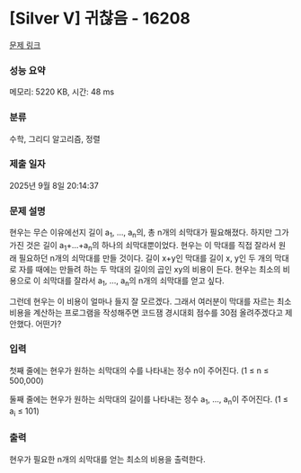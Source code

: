 # [Silver V] 귀찮음 - 16208 

[문제 링크](https://www.acmicpc.net/problem/16208) 

### 성능 요약

메모리: 5220 KB, 시간: 48 ms

### 분류

수학, 그리디 알고리즘, 정렬

### 제출 일자

2025년 9월 8일 20:14:37

### 문제 설명

<p>현우는 무슨 이유에선지 길이 a<sub>1</sub>, ..., a<sub>n</sub>의, 총 n개의 쇠막대가 필요해졌다. 하지만 그가 가진 것은 길이 a<sub>1</sub>+...+a<sub>n</sub>의 하나의 쇠막대뿐이었다. 현우는 이 막대를 직접 잘라서 원래 필요하던 n개의 쇠막대를 만들 것이다. 길이 x+y인 막대를 길이 x, y인 두 개의 막대로 자를 때에는 만들려 하는 두 막대의 길이의 곱인 xy의 비용이 든다. 현우는 최소의 비용으로 이 쇠막대를 잘라서 a<sub>1</sub>, ..., a<sub>n</sub>의 n개의 쇠막대를 얻고 싶다.</p>

<p>그런데 현우는 이 비용이 얼마나 들지 잘 모르겠다. 그래서 여러분이 막대를 자르는 최소 비용을 계산하는 프로그램을 작성해주면 코드잼 경시대회 점수를 30점 올려주겠다고 제안했다. 어떤가?</p>

### 입력 

 <p>첫째 줄에는 현우가 원하는 쇠막대의 수를 나타내는 정수 n이 주어진다. (1 ≤ n ≤ 500,000)</p>

<p>둘째 줄에는 현우가 원하는 쇠막대의 길이를 나타내는 정수 a<sub>1</sub>, ..., a<sub>n</sub>이 주어진다. (1 ≤ a<sub>i</sub> ≤ 101)</p>

### 출력 

 <p>현우가 필요한 n개의 쇠막대를 얻는 최소의 비용을 출력한다.</p>

